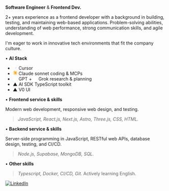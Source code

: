 **Software Engineer** & **Frontend Dev.**

2+ years experience as a frontend developer with a background in building, testing, and maintaining web-based applications. Problem-solving abilities, understanding of web performance, strong communication skills, and agile development.

I'm eager to work in innovative tech environments that fit the company culture.

• **AI Stack**
- <img src="src/cursor-opt.webp" width="14px" alt="Cursor.ai" /> Cursor
- <img src="src/claude.svg" width="14px" alt="Claude.ai" /> Claude sonnet coding & MCPs
- <img src="src/openai.svg" width="14px" alt="OpenAI" /> GPT + <img src="src/grok.svg" width="13px" alt="Grok.ai" /> Grok research & planning
- ▲ AI SDK TypeScript toolkit
- ▲ V0 UI


• **Frontend service & skills**

Modern web development, responsive web design, and testing.

> _JavaScript, React.js, Next.js, Astro, Three.js, CSS, HTML._


• **Backend service & skills**

Server-side programming in JavaScript, RESTful web APIs, database design, testing, and CI/CD.

> _Node.js, Supabase, MongoDB, SQL._

• **Other skills**

> _Typescript, Docker, CI/CD, Git_. Actively learning English.

<!--
<a href="https://cv.gustn.co" target="_blank">
  <img alt="Gustn.co" src="https://img.shields.io/badge/cv-gustn.co-blue">
</a>
-->
<a href="https://www.linkedin.com/in/agustinlzn" target="_blank"><img src="https://img.shields.io/badge/LinkedIn-%230077B5.svg?&style=flat-square&logo=linkedin&logoColor=white" alt="LinkedIn"></a>
